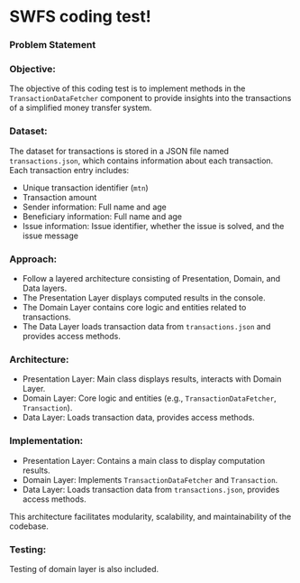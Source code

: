 # SWFS coding test!

### Problem Statement

### Objective:
The objective of this coding test is to implement methods in the `TransactionDataFetcher` component to provide insights into the transactions of a simplified money transfer system.

### Dataset:
The dataset for transactions is stored in a JSON file named `transactions.json`, which contains information about each transaction. Each transaction entry includes:
- Unique transaction identifier (`mtn`)
- Transaction amount
- Sender information: Full name and age
- Beneficiary information: Full name and age
- Issue information: Issue identifier, whether the issue is solved, and the issue message

### Approach:
- Follow a layered architecture consisting of Presentation, Domain, and Data layers.
- The Presentation Layer displays computed results in the console.
- The Domain Layer contains core logic and entities related to transactions.
- The Data Layer loads transaction data from `transactions.json` and provides access methods.

### Architecture:
- Presentation Layer: Main class displays results, interacts with Domain Layer.
- Domain Layer: Core logic and entities (e.g., `TransactionDataFetcher`, `Transaction`).
- Data Layer: Loads transaction data, provides access methods.

### Implementation:
- Presentation Layer: Contains a main class to display computation results.
- Domain Layer: Implements `TransactionDataFetcher` and `Transaction`.
- Data Layer: Loads transaction data from `transactions.json`, provides access methods.

This architecture facilitates modularity, scalability, and maintainability of the codebase.

### Testing:
Testing of domain layer is also included.
